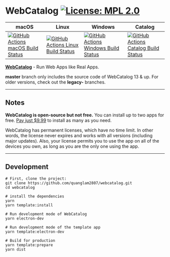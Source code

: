 # WebCatalog [![License: MPL 2.0](https://img.shields.io/badge/License-MPL%202.0-brightgreen.svg)](LICENSE)

|macOS|Linux|Windows|Catalog|
|---|---|---|---|
|[![GitHub Actions macOS Build Status](https://github.com/quanglam2807/webcatalog/workflows/macOS/badge.svg)](https://github.com/quanglam2807/webcatalog/actions?query=workflow%3AmacOS)|[![GitHub Actions Linux Build Status](https://github.com/quanglam2807/webcatalog/workflows/Linux/badge.svg)](https://github.com/quanglam2807/webcatalog/actions?query=workflow%3ALinux)|[![GitHub Actions Windows Build Status](https://github.com/quanglam2807/webcatalog/workflows/Windows/badge.svg)](https://github.com/quanglam2807/webcatalog/actions?query=workflow%3AWindows)|[![GitHub Actions Catalog Build Status](https://github.com/quanglam2807/webcatalog/workflows/Catalog/badge.svg)](https://github.com/quanglam2807/webcatalog/actions?query=workflow%3ACatalog)|


**[WebCatalog](https://getwebcatalog.com)** - Run Web Apps like Real Apps.

**master** branch only includes the source code of WebCatalog 13 & up. For older versions, check out the **legacy-** branches.

---

## Notes
**WebCatalog is open-source but not free.** You can install up to two apps for free. [Pay just $9.99](https://webcatalog.onfastspring.com/webcatalog-lite) to install as many as you need.

WebCatalog has permanent licenses, which have no time limit. In other words, the license never expires and works with all versions (including major updates). Also, your license permits you to use the app on all of the devices you own, as long as you are the only one using the app.

---

## Development
```
# First, clone the project:
git clone https://github.com/quanglam2807/webcatalog.git
cd webcatalog

# install the dependencies
yarn
yarn template:install

# Run development mode of WebCatalog
yarn electron-dev

# Run development mode of the template app
yarn template:electron-dev

# Build for production
yarn template:prepare
yarn dist
```
